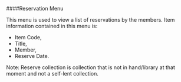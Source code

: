 ####Reservation Menu

This menu is used to view a list of reservations by the members. Item information contained in this menu is: 
- Item Code, 
- Title, 
- Member, 
- Reserve Date.

Note:
Reserve collection is collection that is not in hand/library at that moment and not a self-lent collection.
